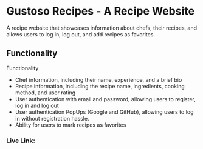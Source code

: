 
# Gustoso Recipes - A Recipe Website
A recipe website that showcases information about chefs, their recipes, and allows users to log in, log out, and add recipes as favorites.

## Functionality
Functionality
* Chef information, including their name, experience, and a brief bio
* Recipe information, including the recipe name, ingredients, cooking method, and user rating
* User authentication with email and password, allowing users to register, log in and log out
* User authentication PopUps (Google and GitHub), allowing users to log in without registration hassle.
* Ability for users to mark recipes as favorites

### Live Link: 

